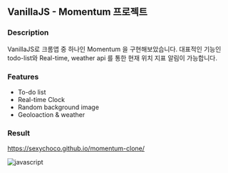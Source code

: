 ## VanillaJS - Momentum 프로젝트

### Description
VanillaJS로 크롬앱 중 하나인 Momentum 을 구현해보았습니다. 대표적인 기능인 todo-list와 Real-time, weather api 를 통한 현재 위치 지표 알림이 가능합니다.

### Features 
* To-do list
* Real-time Clock
* Random background image
* Geoloaction & weather

### Result
https://sexychoco.github.io/momentum-clone/

![javascript](https://user-images.githubusercontent.com/95459711/160228730-e26d8a2b-015a-45d7-a0b6-981a55600a92.jpg)
